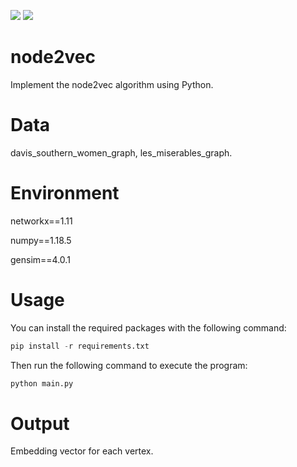 ![](https://img.shields.io/badge/node2vec-python-green) ![](https://img.shields.io/github/stars/ki-ljl/node2vec?style=social)

# node2vec
Implement the node2vec algorithm using Python.

# Data
davis_southern_women_graph, les_miserables_graph.

# Environment
networkx==1.11

numpy==1.18.5

gensim==4.0.1

# Usage
You can install the required packages with the following command:
```python
pip install -r requirements.txt
```
Then run the following command to execute the program:
```python
python main.py
```

# Output
Embedding vector for each vertex.

